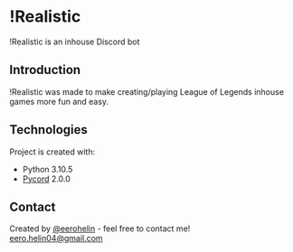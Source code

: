 # !Realistic

!Realistic is an inhouse Discord bot

## Introduction

!Realistic was made to make creating/playing League of Legends inhouse games more fun and easy.

## Technologies

Project is created with:
* Python 3.10.5
* [Pycord](https://docs.pycord.dev/en/master/) 2.0.0

## Contact
Created by [@eerohelin](https://github.com/eerohelin) - feel free to contact me!  
eero.helin04@gmail.com
